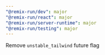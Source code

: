 ```yaml
---
"@remix-run/dev": major
"@remix-run/react": major
"@remix-run/server-runtime": major
"@remix-run/testing": major
---
```


Remove `unstable_tailwind` future flag
